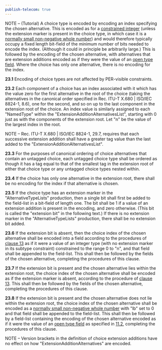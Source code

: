 ```yaml
---
publish-telecom: true
---
```


NOTE – (Tutorial) A choice type is encoded by encoding an index specifying the chosen alternative. This is encoded as for a [constrained integer](./11.5%20Encoding%20of%20a%20constrained%20whole%20number.md) (unless the extension marker is present in the choice type, in which case it is a [normally small non-negative whole number](./11.6%20Encoding%20of%20a%20normally%20small%20non-negative%20whole%20number.md)) and would therefore typically occupy a fixed length bit-field of the minimum number of bits needed to encode the index. (Although it could in principle be arbitrarily large.) This is followed by the encoding of the chosen alternative, with alternatives that are extension additions encoded as if they were the value of an [open type field](./11.2%20Open%20type%20fields.md). Where the choice has only one alternative, there is no encoding for the index.

**23.1** Encoding of choice types are not affected by PER-visible constraints.

**23.2** Each component of a choice has an index associated with it which has the value zero for the first alternative in the root of the choice (taking the alternatives in the canonical order specified in Rec. ITU-T X.680 | ISO/IEC 8824-1, 8.6), one for the second, and so on up to the last component in the extension root of the choice. An index value is similarly assigned to each "NamedType" within the "ExtensionAdditionAlternativesList", starting with 0 just as with the components of the extension root. Let "n" be the value of the largest index in the root.

NOTE – Rec. ITU-T X.680 | ISO/IEC 8824-1, 29.7, requires that each successive extension addition shall have a greater tag value than the last added to the "ExtensionAdditionAlternativesList".

**23.3** For the purposes of canonical ordering of choice alternatives that contain an untagged choice, each untagged choice type shall be ordered as though it has a tag equal to that of the smallest tag in the extension root of either that choice type or any untagged choice types nested within.

**23.4** If the choice has only one alternative in the extension root, there shall be no encoding for the index if that alternative is chosen.

**23.5** If the choice type has an extension marker in the "AlternativeTypeLists" production, then a single bit shall first be added to the field-list in a bit-field of length one. The bit shall be 1 if a value of an extension addition is present in the encoding, and zero otherwise. (This bit is called the "extension bit" in the following text.) If there is no extension marker in the "AlternativeTypeLists" production, there shall be no extension bit added.

**23.6** If the extension bit is absent, then the choice index of the chosen alternative shall be encoded into a field according to the procedures of [clause 13](./13%20Encoding%20the%20integer%20type.md) as if it were a value of an integer type (with no extension marker in its subtype constraint) constrained to the range 0 to "n", and that field shall be appended to the field-list. This shall then be followed by the fields of the chosen alternative, completing the procedures of this clause.

**23.7** If the extension bit is present and the chosen alternative lies within the extension root, the choice index of the chosen alternative shall be encoded as if the extension marker is absent, according to the procedure of [clause 13](./13%20Encoding%20the%20integer%20type.md).  This shall then be followed by the fields of the chosen alternative, completing the procedures of this clause.

**23.8** If the extension bit is present and the chosen alternative does not lie within the extension root, the choice index of the chosen alternative shall be encoded as a [normally small non-negative whole number](./11.6%20Encoding%20of%20a%20normally%20small%20non-negative%20whole%20number.md) with "lb" set to 0 and that field shall be appended to the field-list. This shall then be followed by a field-list containing the encoding of the chosen alternative encoded as if it were the value of an [open type field](./11.2%20Open%20type%20fields.md) as specified in [11.2](./11.2%20Open%20type%20fields.md), completing the procedures of this clause.

NOTE – Version brackets in the definition of choice extension additions have no effect on how "ExtensionAdditionAlternatives" are encoded.

